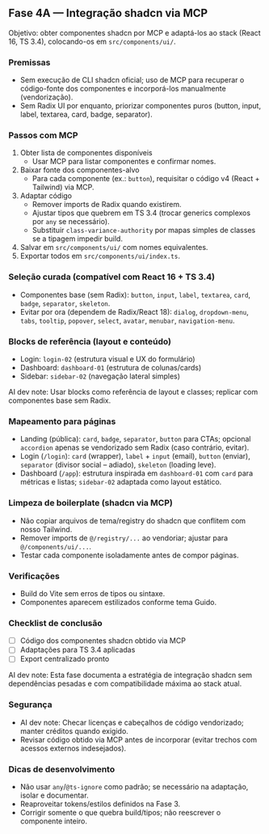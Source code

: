 ## Fase 4A — Integração shadcn via MCP

Objetivo: obter componentes shadcn por MCP e adaptá-los ao stack (React 16, TS 3.4), colocando-os em `src/components/ui/`.

### Premissas
- Sem execução de CLI shadcn oficial; uso de MCP para recuperar o código-fonte dos componentes e incorporá-los manualmente (vendorização).
- Sem Radix UI por enquanto, priorizar componentes puros (button, input, label, textarea, card, badge, separator).

### Passos com MCP
1) Obter lista de componentes disponíveis
   - Usar MCP para listar componentes e confirmar nomes.
2) Baixar fonte dos componentes-alvo
   - Para cada componente (ex.: `button`), requisitar o código v4 (React + Tailwind) via MCP.
3) Adaptar código
   - Remover imports de Radix quando existirem.
   - Ajustar tipos que quebrem em TS 3.4 (trocar generics complexos por `any` se necessário).
   - Substituir `class-variance-authority` por mapas simples de classes se a tipagem impedir build.
4) Salvar em `src/components/ui/` com nomes equivalentes.
5) Exportar todos em `src/components/ui/index.ts`.

### Seleção curada (compatível com React 16 + TS 3.4)
- Componentes base (sem Radix): `button`, `input`, `label`, `textarea`, `card`, `badge`, `separator`, `skeleton`.
- Evitar por ora (dependem de Radix/React 18): `dialog`, `dropdown-menu`, `tabs`, `tooltip`, `popover`, `select`, `avatar`, `menubar`, `navigation-menu`.

### Blocks de referência (layout e conteúdo)
- Login: `login-02` (estrutura visual e UX do formulário)
- Dashboard: `dashboard-01` (estrutura de colunas/cards)
- Sidebar: `sidebar-02` (navegação lateral simples)

AI dev note: Usar blocks como referência de layout e classes; replicar com componentes base sem Radix.

### Mapeamento para páginas
- Landing (pública): `card`, `badge`, `separator`, `button` para CTAs; opcional `accordion` apenas se vendorizado sem Radix (caso contrário, evitar).
- Login (`/login`): `card` (wrapper), `label` + `input` (email), `button` (enviar), `separator` (divisor social – adiado), `skeleton` (loading leve).
- Dashboard (`/app`): estrutura inspirada em `dashboard-01` com `card` para métricas e listas; `sidebar-02` adaptada como layout estático.

### Limpeza de boilerplate (shadcn via MCP)
- Não copiar arquivos de tema/registry do shadcn que conflitem com nosso Tailwind.
- Remover imports de `@/registry/...` ao vendoriar; ajustar para `@/components/ui/...`.
- Testar cada componente isoladamente antes de compor páginas.

### Verificações
- Build do Vite sem erros de tipos ou sintaxe.
- Componentes aparecem estilizados conforme tema Guido.

### Checklist de conclusão
- [ ] Código dos componentes shadcn obtido via MCP
- [ ] Adaptações para TS 3.4 aplicadas
- [ ] Export centralizado pronto

AI dev note: Esta fase documenta a estratégia de integração shadcn sem dependências pesadas e com compatibilidade máxima ao stack atual.

### Segurança
- AI dev note: Checar licenças e cabeçalhos de código vendorizado; manter créditos quando exigido.
- Revisar código obtido via MCP antes de incorporar (evitar trechos com acessos externos indesejados).

### Dicas de desenvolvimento
- Não usar `any`/`@ts-ignore` como padrão; se necessário na adaptação, isolar e documentar.
- Reaproveitar tokens/estilos definidos na Fase 3.
- Corrigir somente o que quebra build/tipos; não reescrever o componente inteiro.


